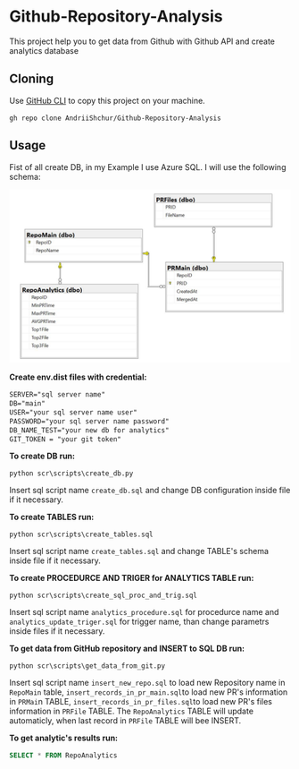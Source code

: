 # Github-Repository-Analysis
This project help you to get data from Github with Github API and create analytics database

## Cloning

Use [GitHub CLI](https://git-scm.com/docs/git-clone) to copy this project on your machine.

```gh
gh repo clone AndriiShchur/Github-Repository-Analysis
```
## Usage
Fist of all create DB, in my Example I use Azure SQL.
I will use the following schema:

![alt text](https://github.com/AndriiShchur/Github-Repository-Analysis/blob/main/sql_queries/github_repo_db_diagram.JPG)

**Create  env.dist files with credential:**

```
SERVER="sql server name"
DB="main"
USER="your sql server name user"
PASSWORD="your sql server name password"
DB_NAME_TEST="your new db for analytics"
GIT_TOKEN = "your git token"
```

**To create DB run:**

```CMD
python scr\scripts\create_db.py
```
Insert sql script name `create_db.sql` and change DB configuration inside file if it necessary.

**To create TABLES run:**

```CMD
python scr\scripts\create_tables.sql
```
Insert sql script name `create_tables.sql` and change TABLE's schema inside file if it necessary.

**To create PROCEDURCE AND TRIGER for ANALYTICS TABLE run:**

```CMD
python scr\scripts\create_sql_proc_and_trig.sql
```
Insert sql script name `analytics_procedure.sql` for procedurce name and `analytics_update_triger.sql` for trigger name, than change parametrs inside files if it necessary.

**To get data from GitHub repository and INSERT to SQL DB run:**

```CMD
python scr\scripts\get_data_from_git.py
```
Insert sql script name `insert_new_repo.sql` to load new Repository name in `RepoMain` table, `insert_records_in_pr_main.sql`to load new PR's information in `PRMai`n TABLE,
`insert_records_in_pr_files.sql`to load new PR's files information in `PRFile` TABLE. The `RepoAnalytics` TABLE will update automaticly, when last record in `PRFile` TABLE will bee INSERT.

**To get analytic's results run:**

```SQL
SELECT * FROM RepoAnalytics
```
